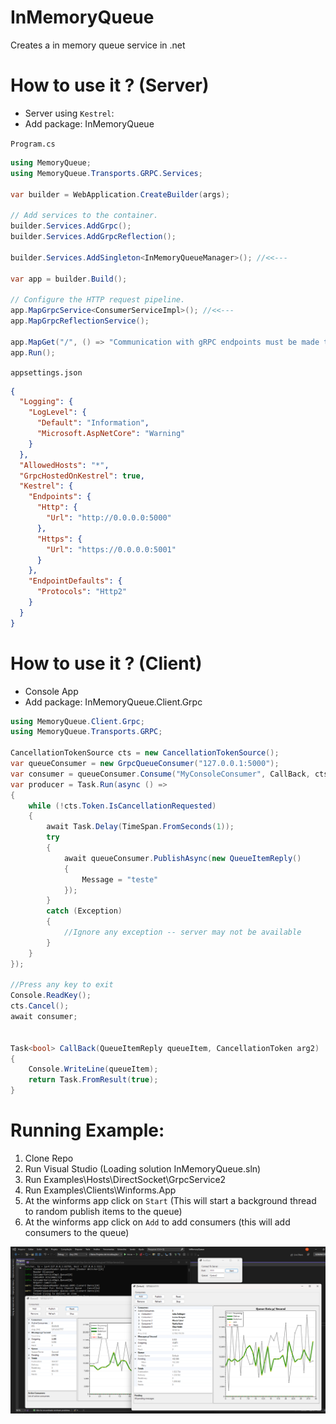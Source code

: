 # InMemoryQueue
Creates a in memory queue service in .net



# How to use it ? (Server)

- Server using `Kestrel`:
- Add package: InMemoryQueue

`Program.cs`


```csharp
using MemoryQueue;
using MemoryQueue.Transports.GRPC.Services;

var builder = WebApplication.CreateBuilder(args);

// Add services to the container.
builder.Services.AddGrpc();
builder.Services.AddGrpcReflection();

builder.Services.AddSingleton<InMemoryQueueManager>(); //<<---

var app = builder.Build();

// Configure the HTTP request pipeline.
app.MapGrpcService<ConsumerServiceImpl>(); //<<---
app.MapGrpcReflectionService();

app.MapGet("/", () => "Communication with gRPC endpoints must be made through a gRPC client. To learn how to create a client, visit: https://go.microsoft.com/fwlink/?linkid=2086909");
app.Run();
```

`appsettings.json`
```json
{
  "Logging": {
    "LogLevel": {
      "Default": "Information",
      "Microsoft.AspNetCore": "Warning"
    }
  },
  "AllowedHosts": "*",
  "GrpcHostedOnKestrel": true,
  "Kestrel": {
    "Endpoints": {
      "Http": {
        "Url": "http://0.0.0.0:5000"
      },
      "Https": {
        "Url": "https://0.0.0.0:5001"
      }
    },
    "EndpointDefaults": {
      "Protocols": "Http2"
    }
  }
}
```

# How to use it ? (Client)

- Console App
- Add package: InMemoryQueue.Client.Grpc

```csharp
using MemoryQueue.Client.Grpc;
using MemoryQueue.Transports.GRPC;

CancellationTokenSource cts = new CancellationTokenSource();
var queueConsumer = new GrpcQueueConsumer("127.0.0.1:5000");
var consumer = queueConsumer.Consume("MyConsoleConsumer", CallBack, cts.Token);
var producer = Task.Run(async () =>
{
    while (!cts.Token.IsCancellationRequested)
    {
        await Task.Delay(TimeSpan.FromSeconds(1));
        try
        {
            await queueConsumer.PublishAsync(new QueueItemReply()
            {
                Message = "teste"
            });
        }
        catch (Exception)
        {
            //Ignore any exception -- server may not be available
        }
    }
});

//Press any key to exit
Console.ReadKey();
cts.Cancel();
await consumer;


Task<bool> CallBack(QueueItemReply queueItem, CancellationToken arg2)
{
    Console.WriteLine(queueItem);
    return Task.FromResult(true);
}
```

# Running Example:

1. Clone Repo
2. Run Visual Studio (Loading solution InMemoryQueue.sln)
3. Run Examples\Hosts\DirectSocket\GrpcService2
4. Run Examples\Clients\Winforms.App
5. At the winforms app click on `Start` (This will start a background thread to random publish items to the queue)
6. At the winforms app click on `Add` to add consumers (this will add consumers to the queue)

![Example](https://github.com/fernandozago/InMemoryQueue/blob/main/InMemoryQueue.png?raw=true)
